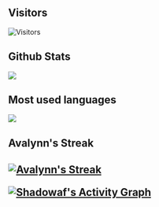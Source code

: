 ## Visitors
![Visitors](https://profile-counter.glitch.me/Avalynn/count.svg)

<span float="center" height=200>
  <h2>Github Stats</h2>
<img src="https://github-readme-stats.vercel.app/api?username=PlusFlippy&show_icons=true&count_private=true&title_color=d1eaff&text_color=f2f9ff&icon_color=a3b9cc&bg_color=6e7e91" float="left" />
  <h2>Most used languages</h2>
<img src="https://github-readme-stats.vercel.app/api/top-langs?username=PlusFlippy&show_icons=true&title_color=d1eaff&text_color=f2f9ff&icon_color=a3b9cc&bg_color=475159" float="right" />
</span>

<p align="center">
     <h2>Avalynn's Streak<h2>
    <a href="https://github.com/DenverCoder1/github-readme-streak-stats">
        <img title="🔥 Get streak stats for your profile at git.io/streak-stats" alt="Avalynn's Streak" src="https://github-readme-streak-stats.herokuapp.com/?user=PlusFlippy&theme=black-ice&hide_border=true&stroke=0000&background=060A0CD0"/>
    </a>
</p>
<a href="https://github.com/Shadowaf/github-readme-activity-graph"><img alt="Shadowaf's Activity Graph" src="https://activity-graph.herokuapp.com/graph?username=PlusFlippy&bg_color=0D1117&color=5BCDEC&line=5BCDEC&point=FFFFFF&hide_border=true" /></a>

